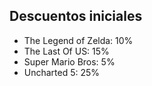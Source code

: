 ## Descuentos iniciales
- The Legend of Zelda: 10%
- The Last Of US: 15%
- Super Mario Bros: 5%
- Uncharted 5: 25%